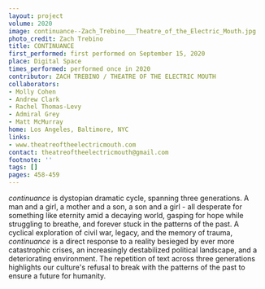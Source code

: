 ```yaml
---
layout: project
volume: 2020
image: continuance--Zach_Trebino___Theatre_of_the_Electric_Mouth.jpg
photo_credit: Zach Trebino
title: CONTINUANCE
first_performed: first performed on September 15, 2020
place: Digital Space
times_performed: performed once in 2020
contributor: ZACH TREBINO / THEATRE OF THE ELECTRIC MOUTH
collaborators:
- Molly Cohen
- Andrew Clark
- Rachel Thomas-Levy
- Admiral Grey
- Matt McMurray
home: Los Angeles, Baltimore, NYC
links:
- www.theatreoftheelectricmouth.com
contact: theatreoftheelectricmouth@gmail.com
footnote: ''
tags: []
pages: 458-459
---
```



*continuance* is dystopian dramatic cycle, spanning three generations. A man and a girl, a mother and a son, a son and a girl - all desperate for something like eternity amid a decaying world, gasping for hope while struggling to breathe, and forever stuck in the patterns of the past. A cyclical exploration of civil war, legacy, and the memory of trauma, *continuance* is a direct response to a reality besieged by ever more catastrophic crises, an increasingly destabilized political landscape, and a deteriorating environment. The repetition of text across three generations highlights our culture's refusal to break with the patterns of the past to ensure a future for humanity.
